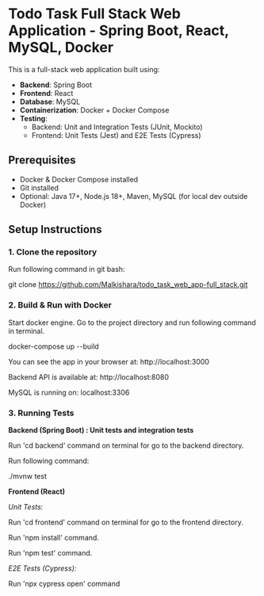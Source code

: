 # Todo Task Full Stack Web Application - Spring Boot, React, MySQL, Docker

This is a full-stack web application built using:


- **Backend**: Spring Boot
- **Frontend**: React
- **Database**: MySQL
- **Containerization**: Docker + Docker Compose
- **Testing**:
  - Backend: Unit and Integration Tests (JUnit, Mockito)
  - Frontend: Unit Tests (Jest) and E2E Tests (Cypress)
 
 ## Prerequisites

- Docker & Docker Compose installed
- Git installed
- Optional: Java 17+, Node.js 18+, Maven, MySQL (for local dev outside Docker)


## Setup Instructions

### 1. Clone the repository

Run following command in git bash: 

git clone https://github.com/Malkishara/todo_task_web_app-full_stack.git 


### 2. Build & Run with Docker
Start docker engine. Go to the project directory and run following command in terminal.

docker-compose up --build

You can see the app in your browser at: http://localhost:3000

Backend API is available at: http://localhost:8080

MySQL is running on: localhost:3306

### 3. Running Tests

**Backend (Spring Boot) : Unit tests and integration tests**

Run 'cd backend' command on terminal for go to the backend directory. 

Run following command:


./mvnw test


**Frontend (React)**

*Unit Tests:*

Run 'cd frontend' command on terminal for go to the frontend directory. 

Run 'npm install' command.

Run 'npm test' command.

*E2E Tests (Cypress):*

Run 'npx cypress open' command
